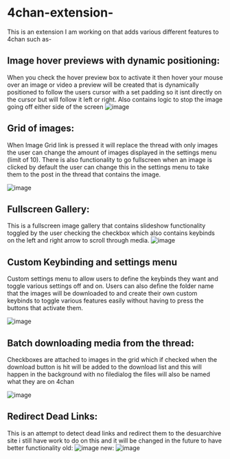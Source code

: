 # 4chan-extension-
This is an extension I am working on that adds various different features to 4chan such as-
## Image hover previews with dynamic positioning:
When you check the hover preview box to activate it then hover your mouse over an image or video a preview will be created that is dynamically positioned to follow the users cursor with a set padding so it isnt directly on the cursor but will follow it left or right. Also contains logic to stop the image going off either side of the screen
![image](https://github.com/LukeGirvan/4chan-extension-/assets/126108451/2cba4417-e78b-43f7-864c-4aa525d08ef4)
## Grid of images:
When Image Grid link is pressed it will replace the thread with only images the user can change the amount of images displayed in the settings menu (limit of 10).
There is also functionality to go fullscreen when an image is clicked by default the user can change this in the settings menu to take them to the post in the thread that contains the image.





![image](https://github.com/LukeGirvan/4chan-extension-/assets/126108451/24f1f024-071c-40cd-abe1-deafe39b6327)
## Fullscreen Gallery:
This is a fullscreen image gallery that contains slideshow functionality toggled by the user checking the checkbox which also contains keybinds on the left and right arrow to scroll through media.
![image](https://github.com/LukeGirvan/4chan-extension-/assets/126108451/f8980662-a580-4df2-9c30-83718103c03d)
## Custom Keybinding and settings menu
Custom settings menu to allow users to define the keybinds they want and toggle various settings off and on. Users can also define the folder name that the images will be downloaded to and create their own custom keybinds to toggle various features easily without having to press the buttons that activate them.



![image](https://github.com/LukeGirvan/4chan-extension-/assets/126108451/24b94385-5978-4962-ab43-3fe3672f572b)




## Batch downloading media from the thread:
Checkboxes are attached to images in the grid which if checked when the download button is hit will be added to the download list and this will happen in the background with no filedialog the files will also be named what they are on 4chan




![image](https://github.com/LukeGirvan/4chan-extension-/assets/126108451/bc5903c6-152d-403b-80f1-a687dd19d7b1)


## Redirect Dead Links:
This is an attempt to detect dead links and redirect them to the desuarchive site i still have work to do on this and it will be changed in the future to have better functionality
old:
![image](https://github.com/LukeGirvan/4chan-extension-/assets/126108451/80231772-27ab-4540-b30a-63d38295c6ec)
new:
![image](https://github.com/LukeGirvan/4chan-extension-/assets/126108451/c490d916-3361-48b1-b1cd-1ff7ecbb7135)



